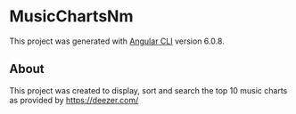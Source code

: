 # MusicChartsNm

This project was generated with [Angular CLI](https://github.com/angular/angular-cli) version 6.0.8.

## About

This project was created to display, sort and search the top 10 music charts as provided by https://deezer.com/
